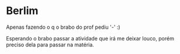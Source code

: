 # Berlim
Apenas fazendo o q o brabo do prof pediu '-' :) 

Esperando o brabo passar a atividade que irá me deixar louco, porém preciso dela para passar na matéria.
